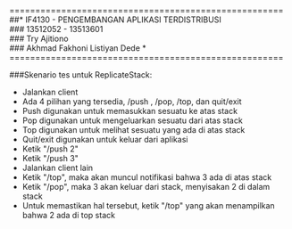 =====================================================<br>
##*   IF4130 - PENGEMBANGAN APLIKASI TERDISTRIBUSI   *<br>
###*             13512052 - 13513601                 *<br>
###*                Try Ajitiono                     *<br>
###*        Akhmad Fakhoni Listiyan Dede             *<br>
=====================================================<br>

###Skenario tes untuk ReplicateStack: <br>

- Jalankan client<br>
- Ada 4 pilihan yang tersedia, /push <x>, /pop, /top, dan quit/exit<br>
- Push digunakan untuk memasukkan sesuatu ke atas stack<br>
- Pop digunakan untuk mengeluarkan sesuatu dari atas stack<br>
- Top digunakan untuk melihat sesuatu yang ada di atas stack<br>
- Quit/exit digunakan untuk keluar dari aplikasi<br>
- Ketik "/push 2"<br>
- Ketik "/push 3"<br>
- Jalankan client lain<br>
- Ketik "/top", maka akan muncul notifikasi bahwa 3 ada di atas stack
- Ketik "/pop", maka 3 akan keluar dari stack, menyisakan 2 di dalam stack
- Untuk memastikan hal tersebut, ketik "/top" yang akan menampilkan bahwa 2 ada di top stack
